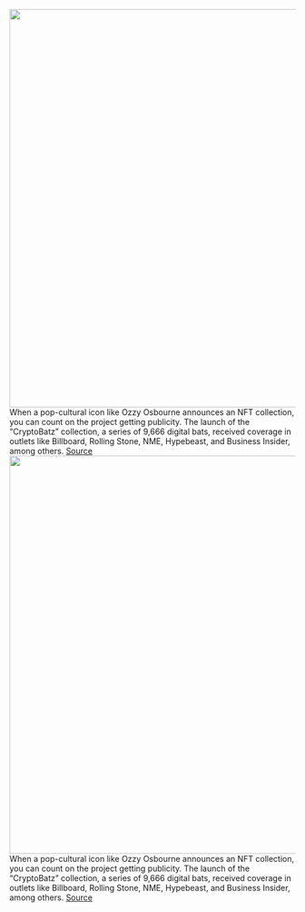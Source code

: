 <img src='https://cdn.vox-cdn.com/thumbor/86OcEfD2R7xUdadZEy_BuH1wyKU=/0x0:2040x1360/1200x800/filters:focal(857x517:1183x843)/cdn.vox-cdn.com/uploads/chorus_image/image/70417903/acastro_210329_1777_nft_0003.0.jpg' width='700px' /><br/>
When a pop-cultural icon like Ozzy Osbourne announces an NFT collection, you can count on the project getting publicity. The launch of the “CryptoBatz” collection, a series of 9,666 digital bats, received coverage in outlets like Billboard, Rolling Stone, NME, Hypebeast, and Business Insider, among others.
<a href='https://www.theverge.com/2022/1/21/22895126/ozzy-osbourne-nft-scam-cryptobatz-hack-ethereum'> Source <a/><img src='https://cdn.vox-cdn.com/thumbor/86OcEfD2R7xUdadZEy_BuH1wyKU=/0x0:2040x1360/1200x800/filters:focal(857x517:1183x843)/cdn.vox-cdn.com/uploads/chorus_image/image/70417903/acastro_210329_1777_nft_0003.0.jpg' width='700px' /><br/>
When a pop-cultural icon like Ozzy Osbourne announces an NFT collection, you can count on the project getting publicity. The launch of the “CryptoBatz” collection, a series of 9,666 digital bats, received coverage in outlets like Billboard, Rolling Stone, NME, Hypebeast, and Business Insider, among others.
<a href='https://www.theverge.com/2022/1/21/22895126/ozzy-osbourne-nft-scam-cryptobatz-hack-ethereum'> Source <a/>